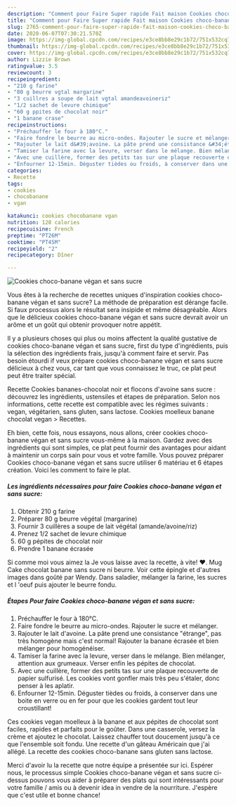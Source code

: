 ```yaml
---
description: "Comment pour Faire Super rapide Fait maison Cookies choco-banane végan et sans sucre"
title: "Comment pour Faire Super rapide Fait maison Cookies choco-banane végan et sans sucre"
slug: 2765-comment-pour-faire-super-rapide-fait-maison-cookies-choco-banane-vegan-et-sans-sucre
date: 2020-06-07T07:30:21.570Z
image: https://img-global.cpcdn.com/recipes/e3ce8bb8e29c1b72/751x532cq70/cookies-choco-banane-vegan-et-sans-sucre-photo-principale-de-la-recette.jpg
thumbnail: https://img-global.cpcdn.com/recipes/e3ce8bb8e29c1b72/751x532cq70/cookies-choco-banane-vegan-et-sans-sucre-photo-principale-de-la-recette.jpg
cover: https://img-global.cpcdn.com/recipes/e3ce8bb8e29c1b72/751x532cq70/cookies-choco-banane-vegan-et-sans-sucre-photo-principale-de-la-recette.jpg
author: Lizzie Brown
ratingvalue: 3.5
reviewcount: 3
recipeingredient:
- "210 g farine"
- "80 g beurre vgtal margarine"
- "3 cuillres a soupe de lait vgtal amandeavoineriz"
- "1/2 sachet de levure chimique"
- "60 g ppites de chocolat noir"
- "1 banane crase"
recipeinstructions:
- "Préchauffer le four à 180°C."
- "Faire fondre le beurre au micro-ondes. Rajouter le sucre et mélanger."
- "Rajouter le lait d&#39;avoine. La pâte prend une consistance &#34;étrange&#34;, pas très homogène mais c&#39;est normal! Rajouter la banane écrasée et bien mélanger pour homogénéiser."
- "Tamiser la farine avec la levure, verser dans le mélange. Bien mélanger, attention aux grumeaux. Verser enfin les pépites de chocolat."
- "Avec une cuillère, former des petits tas sur une plaque recouverte de papier sulfurisé. Les cookies vont gonfler mais très peu s&#39;étaler, donc penser à les aplatir."
- "Enfourner 12-15min. Déguster tièdes ou froids, à conserver dans une boite en verre ou en fer pour que les cookies gardent tout leur croustillant!"
categories:
- Recette
tags:
- cookies
- chocobanane
- vgan

katakunci: cookies chocobanane vgan 
nutrition: 128 calories
recipecuisine: French
preptime: "PT26M"
cooktime: "PT45M"
recipeyield: "2"
recipecategory: Dîner

---
```



![Cookies choco-banane végan et sans sucre](https://img-global.cpcdn.com/recipes/e3ce8bb8e29c1b72/751x532cq70/cookies-choco-banane-vegan-et-sans-sucre-photo-principale-de-la-recette.jpg)

Vous êtes à la recherche de recettes uniques d'inspiration cookies choco-banane végan et sans sucre? La méthode de préparation est dérange facile. Si faux processus alors le résultat sera insipide et même désagréable. Alors que le délicieux cookies choco-banane végan et sans sucre devrait avoir un arôme et un goût qui obtenir provoquer notre appétit.

Il y a plusieurs choses qui plus ou moins affectent la qualité gustative de cookies choco-banane végan et sans sucre, first du type d'ingrédients, puis la sélection des ingrédients frais, jusqu'à comment faire et servir. Pas besoin étourdi if veux prépare cookies choco-banane végan et sans sucre délicieux à chez vous, car tant que vous connaissez le truc, ce plat peut peut être traiter spécial.

Recette Cookies bananes-chocolat noir et flocons d&#39;avoine sans sucre : découvrez les ingrédients, ustensiles et étapes de préparation. Selon nos informations, cette recette est compatible avec les régimes suivants : vegan, végétarien, sans gluten, sans lactose. Cookies moelleux banane chocolat vegan &gt; Recettes.


Eh bien, cette fois, nous essayons, nous allons, créer cookies choco-banane végan et sans sucre vous-même à la maison. Gardez avec des ingrédients qui sont simples, ce plat peut fournir des avantages pour aidant à maintenir un corps sain pour vous et votre famille. Vous pouvez préparer Cookies choco-banane végan et sans sucre utiliser 6 matériau et 6 étapes création. Voici les comment to faire le plat.

<!--inarticleads1-->

##### Les ingrédients nécessaires pour faire Cookies choco-banane végan et sans sucre:

1. Obtenir 210 g farine
1. Préparer 80 g beurre végétal (margarine)
1. Fournir 3 cuillères a soupe de lait végétal (amande/avoine/riz)
1. Prenez 1/2 sachet de levure chimique
1.  60 g pépites de chocolat noir
1. Prendre 1 banane écrasée


Si comme moi vous aimez la Je vous laisse avec la recette, à vite! ♥. Mug Cake chocolat banane sans sucre ni beurre. Voir cette épingle et d&#39;autres images dans goûté par Wendy. Dans saladier, mélanger la farine, les sucres et l &#39;oeuf puis ajouter le beurre fondu. 

<!--inarticleads2-->

##### Étapes Pour faire Cookies choco-banane végan et sans sucre:

1. Préchauffer le four à 180°C.
1. Faire fondre le beurre au micro-ondes. Rajouter le sucre et mélanger.
1. Rajouter le lait d&#39;avoine. La pâte prend une consistance &#34;étrange&#34;, pas très homogène mais c&#39;est normal! Rajouter la banane écrasée et bien mélanger pour homogénéiser.
1. Tamiser la farine avec la levure, verser dans le mélange. Bien mélanger, attention aux grumeaux. Verser enfin les pépites de chocolat.
1. Avec une cuillère, former des petits tas sur une plaque recouverte de papier sulfurisé. Les cookies vont gonfler mais très peu s&#39;étaler, donc penser à les aplatir.
1. Enfourner 12-15min. Déguster tièdes ou froids, à conserver dans une boite en verre ou en fer pour que les cookies gardent tout leur croustillant!


Ces cookies vegan moelleux à la banane et aux pépites de chocolat sont faciles, rapides et parfaits pour le goûter. Dans une casserole, versez la crème et ajoutez le chocolat. Laissez chauffer tout doucement jusqu&#39;à ce que l&#39;ensemble soit fondu. Une recette d&#39;un gâteau Américain que j&#39;ai allégé. La recette des cookies choco-banane sans gluten sans lactose. 


Merci d'avoir lu la recette que notre équipe a présentée sur ici. Espérer nous, le processus simple Cookies choco-banane végan et sans sucre ci-dessus pouvons vous aider à préparer des plats qui sont intéressants pour votre famille / amis ou à devenir idea in vendre de la nourriture. J'espère que c'est utile et bonne chance!
